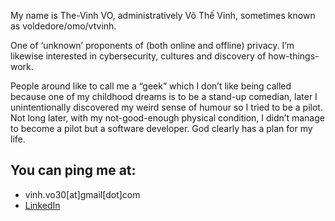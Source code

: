 My name is The-Vinh VO, administratively Võ Thế Vinh, sometimes known as voldedore/omo/vtvinh.

One of ‘unknown’ proponents of (both online and offline) privacy. I’m likewise interested in cybersecurity, cultures and discovery of how-things-work.

People around like to call me a “geek” which I don’t like being called because one of my childhood dreams is to be a stand-up comedian, later I unintentionally discovered my weird sense of humour so I tried to be a pilot. Not long later, with my not-good-enough physical condition, I didn’t manage to become a pilot but a software developer. God clearly has a plan for my life.

## You can ping me at:

- vinh.vo30\[at\]gmail\[dot\]com
- [LinkedIn][1]

[1]: https://www.linkedin.com/in/vinh-vo/
